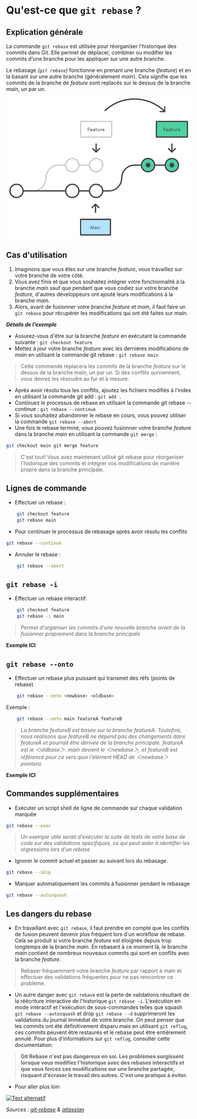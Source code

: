 # Qu'est-ce que `git rebase` ?

## Explication générale

La commande `git rebase` est utilisée pour réorganiser l'historique des commits dans Git. Elle permet de déplacer, combiner ou modifier les commits d'une branche pour les appliquer sur une autre branche.

Le rebasage _(`git rebase`)_ fonctionne en prenant une branche (_feature_) et en la basant sur une autre branche (généralement _main_). Cela signifie que les commits de la branche de _feature_ sont replacés sur le dessus de la branche _main_, un par un.

![Alt text](assets/rebase_img.png)

## Cas d'utilisation

1) Imaginons que vous êtes sur une branche _feature_, vous travaillez sur votre branche de votre côté. 
2) Vous avez finis et que vous souhaitez intégrer votre fonctionnalité à la branche _main_ sauf que pendant que vous codiez sur votre branche _feature_, d'autres développeurs ont ajouté leurs modifications à la branche _main_. 
3) Alors, avant de fusionner votre branche _feature_ et _main_, il faut faire un `git rebase` pour récupérer les modifications qui ont été faites sur _main_. 

**_Détails de l'exemple_**

- Assurez-vous d'être sur la branche _feature_ en exécutant la commande suivante : `git checkout feature`
- Mettez à jour votre branche _feature_ avec les dernières modifications de _main_ en utilisant la commande git rebase : `git rebase main`

> Cette commande replacera les commits de la branche _feature_ sur le dessus de la branche _main_, un par un. Si des conflits surviennent, vous devrez les résoudre au fur et à mesure.

- Après avoir résolu tous les conflits, ajoutez les fichiers modifiés à l'index en utilisant la commande git add : `git add .`
- Continuez le processus de rebase en utilisant la commande git rebase --continue : `git rebase --continue`
- Si vous souhaitez abandonner le rebase en cours, vous pouvez utiliser la commande `git rebase --abort`
- Une fois le rebase terminé, vous pouvez fusionner votre branche _feature_ dans la branche _main_ en utilisant la commande `git merge` :
```bash
git checkout main git merge feature
```

> C'est tout! Vous avez maintenant utilisé git rebase pour réorganiser l'historique des commits et intégrer vos modifications de manière propre dans la branche principale.

## Lignes de commande

- Effectuer un rebase :
```bash
    git checkout feature
    git rebase main
```

- Pour continuer le processus de rebasage après avoir résolu les conflits
```bash 
git rebase --continue
```

- Annuler le rebase :
```bash
    git rebase --abort 
```






## `git rebase -i`

- Effectuer un rebase interactif.
```bash
    git checkout feature
    git rebase -i main
```
>_Permet d'organiser les commits d'une nouvelle branche avant de la fusionner proprement dans la branche principale_

**Exemple ICI**


## `git rebase --onto`

- Effectuer un rebase plus puissant qui transmet des réfs (points de rebase)
```bash
    git rebase --onto <newbase> <oldbase>
```
Exemple :
```bash
    git rebase --onto main featureA featureB
```
>_La branche featureB est basée sur la branche featureA. Toutefois, nous réalisons que featureB ne dépend pas des changements dans featureA et pourrait être dérivée de la branche principale. featureA est le ＜oldbase＞. main devient le ＜newbase＞, et featureB est référencé pour ce vers quoi l'élément HEAD de ＜newbase＞ pointera._


**Exemple ICI**



## Commandes supplémentaires

- Exécuter un script shell de ligne de commande sur chaque validation marquée
```bash 
git rebase --exec
```
> _Un exemple utile serait d'exécuter la suite de tests de votre base de code sur des validations spécifiques, ce qui peut aider à identifier les régressions lors d'un rebase_

- Ignorer le commit actuel et passer au suivant lors du rebasage. 
```bash 
git rebase --skip
```

- Marquer automatiquement les commits à fusionner pendant le rebasage
```bash 
git rebase --autosquash
```

## Les dangers du rebase

- En travaillant avec `git rebase`, il faut prendre en compte que les conflits de fusion peuvent devenir plus fréquent  lors d'un workflow de rebase.
Cela se produit si votre branche _feature_ est éloignée depuis trop longtemps de la branche _main_. En rebasant à ce moment là, le branche _main_ contient de nombreux nouveaux commits qui sont en conflits avec la branche _feature_.

> Rebaser fréquemment votre branche _feature_ par rapport à main et effectuer des validations fréquentes pour ne pas rencontrer ce problème.

- Un autre danger avec `git rebase` est la perte de validations résultant de la réécriture interactive de l'historique `git rebase -i`. L'exécution en mode intéractif et l'exécution de sous-commandes telles que squash `git rebase --autosquash` et drop `git rebase --d` supprimeront les validations du journal immédiat de votre branche. On peut penser que les commits ont été définitivement disparu mais en utilisant `git reflog`, ces commits peuvent être restaurés et le rebase peut être entièrement annulé. Pour plus d'informations sur `git reflog`, consulter cette documentation: 


> **Git Rebase n'est pas dangereux en soi. Les problèmes surgissent lorsque vous modifiez l'historique avec des rebases interactifs et que vous forcez ces modifications sur une branche partagée, risquant d'écraser le travail des autres. C'est une pratique à éviter.**


- Pour aller plus loin
  
[![Text alternatif](https://i.ytimg.com/vi/I2NQHB64ol4/hq720.jpg?sqp=-oaymwEcCOgCEMoBSFXyq4qpAw4IARUAAIhCGAFwAcABBg==&rs=AOn4CLDyXWgj11rEHVJZXvY2WvjABtiaZA)](https://www.youtube.com/watch?v=I2NQHB64ol4)


_Sources : [git-rebase](https://git-scm.com/docs/git-rebase/2.15.4) & [atlassian](https://www.atlassian.com/git/tutorials/rewriting-history/git-rebase)_